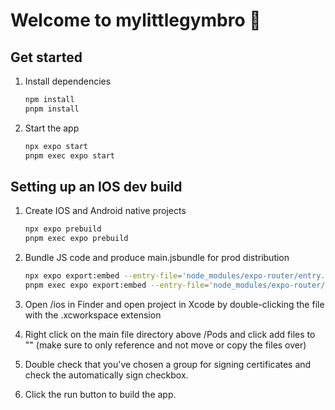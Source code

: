 # Welcome to mylittlegymbro 👋

## Get started

1. Install dependencies

   ```bash
   npm install
   pnpm install
   ```

2. Start the app

   ```bash
   npx expo start
   pnpm exec expo start
   ```

## Setting up an IOS dev build
1. Create IOS and Android native projects

   ```bash
   npx expo prebuild
   pnpm exec expo prebuild
   ```
2. Bundle JS code and produce main.jsbundle for prod distribution

   ```bash
   npx expo export:embed --entry-file='node_modules/expo-router/entry.js' --bundle-output='./ios/main.jsbundle' --dev=false --platform='ios'
   pnpm exec expo export:embed --entry-file='node_modules/expo-router/entry.js' --bundle-output='./ios/main.jsbundle' --dev=false --platform='ios'
   ```
3. Open /ios in Finder and open project in Xcode by double-clicking the file with the .xcworkspace extension

4. Right click on the main file directory above /Pods and click add files to "<app-name>" (make sure to only reference and not move or copy the files over)

5. Double check that you've chosen a group for signing certificates and check the automatically sign checkbox.

6. Click the run button to build the app.


